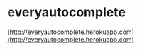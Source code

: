 # everyautocomplete

[http://everyautocomplete.herokuapp.com](http://everyautocomplete.herokuapp.com)